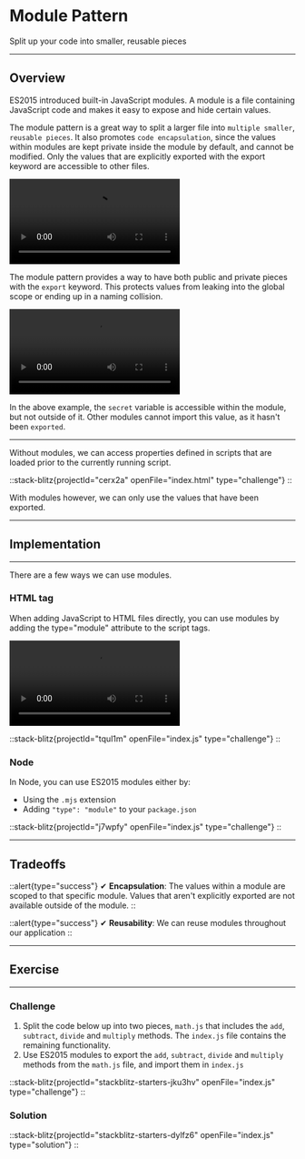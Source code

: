 # Module Pattern
Split up your code into smaller, reusable pieces

<hr>

## Overview
ES2015 introduced built-in JavaScript modules. A module is a file containing JavaScript code and makes it easy to expose and hide certain values.

The module pattern is a great way to split a larger file into `multiple smaller`, `reusable pieces`. It also promotes `code encapsulation`, since the values within modules are kept private inside the module by default, and cannot be modified. Only the values that are explicitly exported with the export keyword are accessible to other files.

<video src="https://res.cloudinary.com/dq8xfyhu4/video/upload/q_auto/v1653682630/FM%20Workshop/design-patterns/module-pattern/Screen_Recording_2022-05-27_at_3.15.38_PM_j40sjt.mov" loop controls> </video>

The module pattern provides a way to have both public and private pieces with the `export` keyword. This protects values from leaking into the global scope or ending up in a naming collision.

<video src="https://res.cloudinary.com/dq8xfyhu4/video/upload/q_auto/v1654008290/FM%20Workshop/design-patterns/module-pattern/Screen_Recording_2022-05-31_at_9.43.04_AM_dbq340.mov" loop controls> </video>

In the above example, the `secret` variable is accessible within the module, but not outside of it. Other modules cannot import this value, as it hasn't been `exported`.

<hr>

Without modules, we can access properties defined in scripts that are loaded prior to the currently running script.

::stack-blitz{projectId="cerx2a" openFile="index.html" type="challenge"}
::


With modules however, we can only use the values that have been exported.

<hr>

## Implementation
<hr>

There are a few ways we can use modules.

### HTML tag
When adding JavaScript to HTML files directly, you can use modules by adding the type="module" attribute to the script tags.

<video src="https://res.cloudinary.com/dq8xfyhu4/video/upload/q_auto/v1653509683/FM%20Workshop/design-patterns/module-pattern/Screen_Recording_2022-05-25_at_3.12.53_PM_t2xcdy.mov" loop controls> </video>

::stack-blitz{projectId="tqul1m" openFile="index.js" type="challenge"}
::


### Node
In Node, you can use ES2015 modules either by:

- Using the `.mjs` extension
- Adding `"type": "module"` to your `package.json`


::stack-blitz{projectId="j7wpfy" openFile="index.js" type="challenge"}
::


<hr>

## Tradeoffs

::alert{type="success"}
✔ <strong>Encapsulation</strong>: The values within a module are scoped to that specific module. Values that aren't explicitly exported are not available outside of the module.
::


::alert{type="success"}
✔ <strong>Reusability</strong>: We can reuse modules throughout our application
::

<hr>

## Exercise

<hr>

### Challenge

1. Split the code below up into two pieces, `math.js` that includes the `add`, `subtract`, `divide` and `multiply` methods. The `index.js` file contains the remaining functionality.
2. Use ES2015 modules to export the `add`, `subtract`, `divide` and `multiply` methods from the `math.js` file, and import them in `index.js`


::stack-blitz{projectId="stackblitz-starters-jku3hv" openFile="index.js" type="challenge"}
::


### Solution 

::stack-blitz{projectId="stackblitz-starters-dylfz6" openFile="index.js" type="solution"}
::





